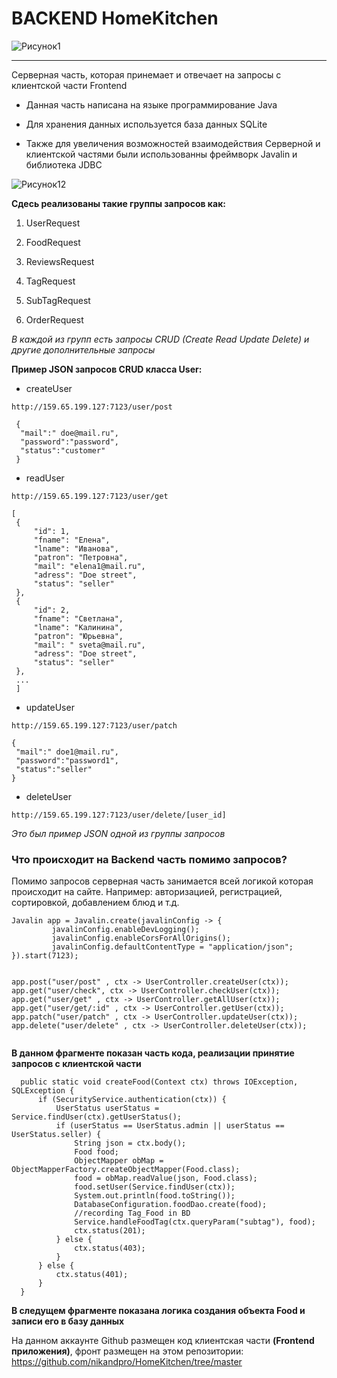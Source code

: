 # BACKEND HomeKitchen

![Рисунок1](https://user-images.githubusercontent.com/49100874/107142618-8a1c0f80-695a-11eb-925b-4e93afa1177f.png)


---

Серверная часть, которая принемает и отвечает на запросы с клиентской части Frontend
  
   + Данная часть написана на языке программирование Java 
   
   + Для хранения данных используется база данных SQLite
  
   + Также для увеличения возможностей взаимодействия Серверной и клиентской частями были использованны фреймворк Javalin и библиотека JDBC
   
   ![Рисунок12](https://user-images.githubusercontent.com/49100874/107142962-75407b80-695c-11eb-96cc-3caa4b970a00.png)

  
**Сдесь реализованы такие группы запросов как:**
  
  1. UserRequest
    
  2. FoodRequest 
  
  3. ReviewsRequest
  
  4. TagRequest
  
  5. SubTagRequest
  
  6. OrderRequest
  
  _В каждой из групп есть запросы CRUD (Create Read Update Delete) и другие дополнительные запросы_
  
 **Пример JSON запросов CRUD класса User:**
  
  * createUser
  
  ` http://159.65.199.127:7123/user/post `
  
  ```
   {
    "mail":" doe@mail.ru",
    "password":"password",
    "status":"customer"
   }
   ```
   
   * readUser
  
  ` http://159.65.199.127:7123/user/get `
  
   ```
   [
    {
        "id": 1,
        "fname": "Елена",
        "lname": "Иванова",
        "patron": "Петровна",
        "mail": "elena1@mail.ru",
        "adress": "Doe street",
        "status": "seller"
    },
    {
        "id": 2,
        "fname": "Светлана",
        "lname": "Калинина",
        "patron": "Юрьевна",
        "mail": " sveta@mail.ru",
        "adress": "Doe street",
        "status": "seller"
    },
    ...
    ]
   ```
   
   * updateUser
  
  ` http://159.65.199.127:7123/user/patch `
  
   ```
   {
    "mail":" doe1@mail.ru",
    "password":"password1",
    "status":"seller"
   }
   ```
   
   * deleteUser
  
  ` http://159.65.199.127:7123/user/delete/[user_id] `
  
  _Это был пример JSON одной из группы запросов_
  
  ### Что происходит на Backend часть помимо запросов? 
  
   Помимо запросов серверная часть занимается всей логикой которая происходит на сайте. 
   Например: авторизацией, регистрацией, сортировкой, добавлением блюд и т.д.
  
   ```
   Javalin app = Javalin.create(javalinConfig -> {
            javalinConfig.enableDevLogging();
            javalinConfig.enableCorsForAllOrigins();
            javalinConfig.defaultContentType = "application/json";
   }).start(7123);

        
 app.post("user/post" , ctx -> UserController.createUser(ctx));
 app.get("user/check", ctx -> UserController.checkUser(ctx));
 app.get("user/get" , ctx -> UserController.getAllUser(ctx));
 app.get("user/get/:id" , ctx -> UserController.getUser(ctx));
 app.patch("user/patch" , ctx -> UserController.updateUser(ctx));
 app.delete("user/delete" , ctx -> UserController.deleteUser(ctx));
    
 ``` 
  **В данном фрагменте показан часть кода, реализации принятие запросов с клиентской части**
  
  ```
    public static void createFood(Context ctx) throws IOException, SQLException {
        if (SecurityService.authentication(ctx)) {
            UserStatus userStatus = Service.findUser(ctx).getUserStatus();
            if (userStatus == UserStatus.admin || userStatus == UserStatus.seller) {
                String json = ctx.body();
                Food food;
                ObjectMapper obMap = ObjectMapperFactory.createObjectMapper(Food.class);
                food = obMap.readValue(json, Food.class);
                food.setUser(Service.findUser(ctx));
                System.out.println(food.toString());
                DatabaseConfiguration.foodDao.create(food);
                //recording Tag_Food in BD
                Service.handleFoodTag(ctx.queryParam("subtag"), food);
                ctx.status(201);
            } else {
                ctx.status(403);
            }
        } else {
            ctx.status(401);
        }
    } 
  ```

  **В следущем фрагменте показана логика создания объекта Food  и записи его в базу данных**
  
  На данном аккаунте Github размещен код клиентская части **(Frontend приложения)**, фронт размещен на этом репозитории: https://github.com/nikandpro/HomeKitchen/tree/master

